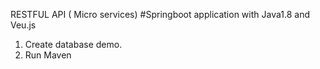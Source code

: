 RESTFUL API ( Micro services)
#Springboot application with Java1.8 and Veu.js 

1) Create database demo. 
2) Run Maven 